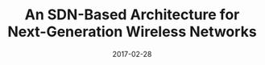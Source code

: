 ---
title: "An SDN-Based Architecture for Next-Generation Wireless Networks"
authors:
- Wang Kun
- Wang Yihui
- Zeng Deze
- Guo Song

date: "2017-02-28"
doi: ""

# Publication type.
# 1 = Conference paper; 2 = Journal article;
# 3 = Preprint Paper; 4 = Report; 5 = Book; 6 = Book section;
# 7 = Thesis; 8 = Patent
publication_types: ["2"]

# Publication name and optional abbreviated publication name.
publication: "*IEEE Wireless Communications*"
publication_short: ""

url_pdf: https://ieeexplore.ieee.org/abstract/document/7864786
# url_code: ''
# url_dataset: ''
# url_poster: ''
# url_project: ''
# url_slides: ''
# url_video: ''

---